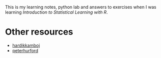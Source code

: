 This is my learning notes, python lab and answers to exercises when I was learning *Introduction to Statistical Learning with R*.

# Other resources
* [hardikkamboj](https://github.com/hardikkamboj/An-Introduction-to-Statistical-Learning)
* [peterhurford](https://github.com/peterhurford/statsnotes)